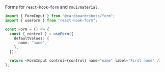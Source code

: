 Forms for `react-hook-form` and `@mui/material`.

```typescript
import { FormInput } from "@cardboardrobots/form";
import { useForm } from "react-hook-form";

const Form = () => {
  const { control } = useForm({
    defaultValues: {
      name: "name",
    },
  });

  return <FormInput control={control} name="name" label="First name" />;
};
```

